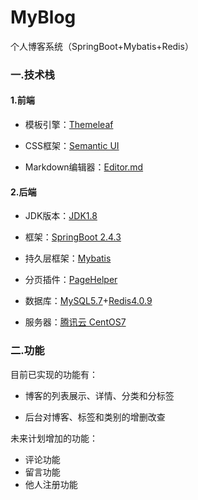 # MyBlog
个人博客系统（SpringBoot+Mybatis+Redis）




### 一.技术栈

#### 1.前端

- 模板引擎：[Themeleaf](https://www.thymeleaf.org/)

- CSS框架：[Semantic UI](https://semantic-ui.com/)

- Markdown编辑器：[Editor.md](https://pandao.github.io/editor.md/)

#### 2.后端

- JDK版本：[JDK1.8](https://www.oracle.com/java/technologies/javase/javase-jdk8-downloads.html)

- 框架：[SpringBoot 2.4.3](https://spring.io/projects/spring-boot/)

- 持久层框架：[Mybatis](https://mybatis.org/mybatis-3/zh/index.html)
- 分页插件：[PageHelper](https://pagehelper.github.io/)
- 数据库：[MySQL5.7](https://www.mysql.com/)+[Redis4.0.9](https://redis.io/)

- 服务器：[腾讯云 CentOS7](https://cloud.tencent.com/)

### 二.功能

目前已实现的功能有：

- 博客的列表展示、详情、分类和分标签

- 后台对博客、标签和类别的增删改查

未来计划增加的功能：

- 评论功能
- 留言功能
- 他人注册功能
